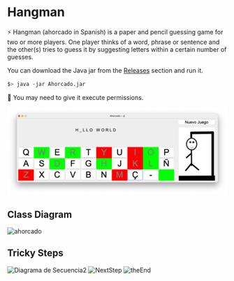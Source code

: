 # Hangman


⚡ Hangman (ahorcado in Spanish) is a paper and pencil guessing game for two or more players. One player thinks of a word, phrase or sentence and the other(s) tries to guess it by suggesting letters within a certain number of guesses. 

You can download the Java jar from the [Releases](https://github.com/pablojj1808/Ahorcado/releases) section and run it.

``` sh
$> java -jar Ahorcado.jar
```
🚫 You may need to give it execute permissions.

![](9.55.23.png)

## Class Diagram
![ahorcado](https://user-images.githubusercontent.com/45092820/111284864-d5ec6380-8640-11eb-82d3-92616900ff31.png)

## Tricky Steps
![Diagrama de Secuencia2](https://user-images.githubusercontent.com/45092820/111284949-ef8dab00-8640-11eb-81d1-9340c3e0aa5c.png)
![NextStep](https://user-images.githubusercontent.com/45092820/111284955-f1576e80-8640-11eb-8498-9e8a8dab814d.png)
![theEnd](https://user-images.githubusercontent.com/45092820/111284964-f2889b80-8640-11eb-9166-0d25b5157dd8.png)
